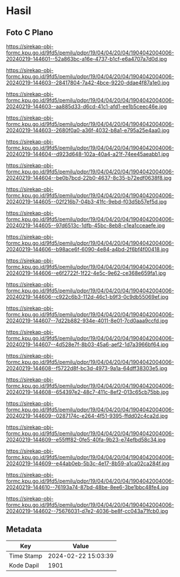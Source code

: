 # Hasil

## Foto C Plano

https://sirekap-obj-formc.kpu.go.id/9fd5/pemilu/pdpr/19/04/04/20/04/1904042004006-20240219-144601--52a863bc-a16e-4737-b1cf-e6a4707a7d0d.jpg

https://sirekap-obj-formc.kpu.go.id/9fd5/pemilu/pdpr/19/04/04/20/04/1904042004006-20240219-144603--28417804-7a42-4bce-9220-ddae4f87a1e0.jpg

https://sirekap-obj-formc.kpu.go.id/9fd5/pemilu/pdpr/19/04/04/20/04/1904042004006-20240219-144603--aa885d33-d6cd-41c1-afd1-ee1b5ceec46e.jpg

https://sirekap-obj-formc.kpu.go.id/9fd5/pemilu/pdpr/19/04/04/20/04/1904042004006-20240219-144603--2680f0a0-a36f-4032-b8a1-e795a25e4aa0.jpg

https://sirekap-obj-formc.kpu.go.id/9fd5/pemilu/pdpr/19/04/04/20/04/1904042004006-20240219-144604--d923d648-102a-40a4-a21f-74ee45aeabb1.jpg

https://sirekap-obj-formc.kpu.go.id/9fd5/pemilu/pdpr/19/04/04/20/04/1904042004006-20240219-144604--be0b7bcd-22b0-4637-8c35-b72edf0638f8.jpg

https://sirekap-obj-formc.kpu.go.id/9fd5/pemilu/pdpr/19/04/04/20/04/1904042004006-20240219-144605--02f216b7-04b3-41fc-9ebd-f03d5b57ef5d.jpg

https://sirekap-obj-formc.kpu.go.id/9fd5/pemilu/pdpr/19/04/04/20/04/1904042004006-20240219-144605--97d6513c-1dfb-45bc-8eb8-c1ea1cceaefe.jpg

https://sirekap-obj-formc.kpu.go.id/9fd5/pemilu/pdpr/19/04/04/20/04/1904042004006-20240219-144606--b98ace6f-6090-4e84-a4bd-2f6bf4f00418.jpg

https://sirekap-obj-formc.kpu.go.id/9fd5/pemilu/pdpr/19/04/04/20/04/1904042004006-20240219-144606--e6f2722f-1f22-4e5c-9e62-ce368e659fa1.jpg

https://sirekap-obj-formc.kpu.go.id/9fd5/pemilu/pdpr/19/04/04/20/04/1904042004006-20240219-144606--c922c6b3-112d-46c1-b9f3-0c9db55069ef.jpg

https://sirekap-obj-formc.kpu.go.id/9fd5/pemilu/pdpr/19/04/04/20/04/1904042004006-20240219-144607--7d22b882-934e-4011-8e01-7cd0aaa9ccfd.jpg

https://sirekap-obj-formc.kpu.go.id/9fd5/pemilu/pdpr/19/04/04/20/04/1904042004006-20240219-144607--4d528e7f-8b03-45a6-aef2-1d7a3966bf64.jpg

https://sirekap-obj-formc.kpu.go.id/9fd5/pemilu/pdpr/19/04/04/20/04/1904042004006-20240219-144608--f5722d8f-bc3d-4973-9a1a-64dff38303e5.jpg

https://sirekap-obj-formc.kpu.go.id/9fd5/pemilu/pdpr/19/04/04/20/04/1904042004006-20240219-144608--654397e2-48c7-411c-8ef2-013c65cb75bb.jpg

https://sirekap-obj-formc.kpu.go.id/9fd5/pemilu/pdpr/19/04/04/20/04/1904042004006-20240219-144609--0287174c-e264-4f51-9395-ffdd02c4ca2d.jpg

https://sirekap-obj-formc.kpu.go.id/9fd5/pemilu/pdpr/19/04/04/20/04/1904042004006-20240219-144609--e55fff82-0fe5-40fa-9b23-e74efbd58c34.jpg

https://sirekap-obj-formc.kpu.go.id/9fd5/pemilu/pdpr/19/04/04/20/04/1904042004006-20240219-144609--e44ab0eb-5b3c-4e17-8b59-a1ca02ca284f.jpg

https://sirekap-obj-formc.kpu.go.id/9fd5/pemilu/pdpr/19/04/04/20/04/1904042004006-20240219-144610--76193a74-87bd-48be-8ee6-3be1bbc48fe4.jpg

https://sirekap-obj-formc.kpu.go.id/9fd5/pemilu/pdpr/19/04/04/20/04/1904042004006-20240219-144602--75676031-d7e2-4036-be8f-cc043a71fcb0.jpg


## Metadata

| Key        | Value               |
| ---------- | ------------------- |
| Time Stamp | 2024-02-22 15:03:39 |
| Kode Dapil | 1901                |



